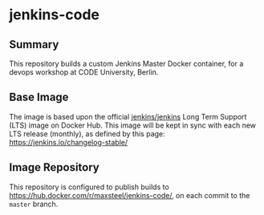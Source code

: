 # jenkins-code
## Summary
This repository builds a custom Jenkins Master Docker container, for a devops workshop at CODE University, Berlin. 
## Base Image
The image is based upon the official [jenkins/jenkins](https://hub.docker.com/r/jenkins/jenkins) Long Term Support (LTS) image on Docker Hub. This image will be kept in sync with each new LTS release (monthly), as defined by this page: https://jenkins.io/changelog-stable/
## Image Repository
This repository is configured to publish builds to https://hub.docker.com/r/maxsteel/jenkins-code/, on each commit to the `master` branch.
